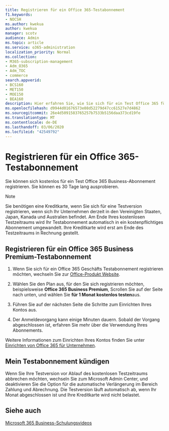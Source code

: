 ```yaml
---
title: Registrieren für ein Office 365-Testabonnement
f1.keywords:
- NOCSH
ms.author: kwekua
author: kwekua
manager: scotv
audience: Admin
ms.topic: article
ms.service: o365-administration
localization_priority: Normal
ms.collection:
- M365-subscription-management
- Adm_O365
- Adm_TOC
- commerce
search.appverid:
- BCS160
- MET150
- MOE150
- BEA160
description: Hier erfahren Sie, wie Sie sich für ein Test Office 365 für Unternehmen Abonnement anmelden.
ms.openlocfilehash: d9944d01676573e08d52279d47cc61527e7d4862
ms.sourcegitcommit: 26e4d5091583765257b7533b5156daa373cd19fe
ms.translationtype: MT
ms.contentlocale: de-DE
ms.lasthandoff: 03/06/2020
ms.locfileid: "42549792"
---
```

# <a name="sign-up-for-an-office-365-trial-subscription"></a>Registrieren für ein Office 365-Testabonnement

Sie können sich kostenlos für ein Test Office 365 Business-Abonnement registrieren. Sie können es 30 Tage lang ausprobieren.

> [!NOTE]
> Sie benötigen eine Kreditkarte, wenn Sie sich für eine Testversion registrieren, wenn sich Ihr Unternehmen derzeit in den Vereinigten Staaten, Japan, Kanada und Australien befindet. Am Ende Ihres kostenlosen Testzeitraums wird Ihr Testabonnement automatisch in ein kostenpflichtiges Abonnement umgewandelt. Ihre Kreditkarte wird erst am Ende des Testzeitraums in Rechnung gestellt.

## <a name="sign-up-for-an-office-365-business-premium-trial-subscription"></a>Registrieren für ein Office 365 Business Premium-Testabonnement

1. Wenn Sie sich für ein Office 365 Geschäfts Testabonnement registrieren möchten, wechseln Sie zur [Office-Produkt Website](https://www.aka.ms/office365signup). 
    
2. Wählen Sie den Plan aus, für den Sie sich registrieren möchten, beispielsweise **Office 365 Business Premium**, Scrollen Sie auf der Seite nach unten, und wählen Sie **für 1 Monat kostenlos testen**aus.
    
3. Führen Sie auf der nächsten Seite die Schritte zum Einrichten Ihres Kontos aus.

4. Der Anmeldevorgang kann einige Minuten dauern. Sobald der Vorgang abgeschlossen ist, erfahren Sie mehr über die Verwendung Ihres Abonnements.

Weitere Informationen zum Einrichten Ihres Kontos finden Sie unter [Einrichten von Office 365 für Unternehmen](../admin/setup/setup.md).

## <a name="cancel-my-trial-subscription"></a>Mein Testabonnement kündigen

Wenn Sie Ihre Testversion vor Ablauf des kostenlosen Testzeitraums abbrechen möchten, wechseln Sie zum Microsoft Admin Center, und deaktivieren Sie die Option für die automatische Verlängerung im Bereich Zahlung und Abrechnung. Die Testversion läuft automatisch ab, wenn Ihr Monat abgeschlossen ist und Ihre Kreditkarte wird nicht belastet.

## <a name="see-also"></a>Siehe auch

[Microsoft 365 Business-Schulungsvideos](https://support.office.com/article/6ab4bbcd-79cf-4000-a0bd-d42ce4d12816)
